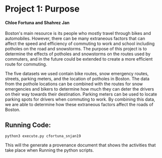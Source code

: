 # Project 1: Purpose
#### Chloe Fortuna and Shahrez Jan 

Boston's main resource is its people who mostly travel through bikes and automobiles. However, there can be many extraneous factors that can affect the speed and efficiency of commuting to work and school including potholes on the road and snowstorms. The purpose of this project is to determine the effects of potholes and snowstorms on the routes used by commuters, and in the future could be extended to create a more efficient route for commuting.

The five datasets we used contain bike routes, snow emergency routes, streets, parking meters, and the location of potholes in Boston. The data from the pothole locations can be combined with the routes for snow emergencies and bikers to determine how much they can deter the drivers on their way towards their destination. Parking meters can be used to locate parking spots for drivers when commuting to work. By combining this data, we are able to determine how these extraneous factors affect the roads of Boston.

## Running Code:
```python3 execute.py cfortuna_snjan19```  

This will the generate a provenance document that shows the activities that take place when Running the python scripts.

